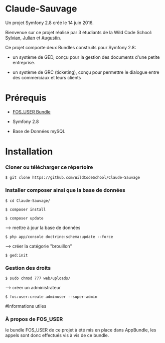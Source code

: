 Claude-Sauvage
==============

Un projet Symfony 2.8 créé le 14 juin 2016.

Bienvenue sur ce projet réalisé par 3 étudiants de la Wild Code School: [Sylvian](https://github.com/PIARDSylvian), [Julian](https://github.com/Julianxiaoyu) et [Augustin](https://github.com/Gugusteh/).

Ce projet comporte deux Bundles construits pour Symfony 2.8:

- un système de GED, conçu pour la gestion des documents d'une petite entreprise.

- un système de GRC (ticketing), conçu pour permettre le dialogue entre des commerciaux et leurs clients


# Prérequis

-  [FOS_USER Bundle](https://github.com/FriendsOfSymfony/FOSUserBundle)

-  Symfony 2.8

-  Base de Données mySQL


# Installation



### Cloner ou télécharger ce répertoire


```
$ git clone https://github.com/WildCodeSchool/Claude-Sauvage
```


### Installer composer ainsi que la base de données


```
$ cd Claude-Sauvage/

$ composer install

$ composer update
```

--> mettre à jour la base de données

```
$ php app/console doctrine:schema:update --force
```

--> créer la catégorie "brouillon"

```
$ ged:init
```

### Gestion des droits


```
$ sudo chmod 777 web/uploads/
```

--> créer un administrateur

```
$ fos:user:create adminuser --super-admin
```

#Informations utiles

### À propos de FOS_USER

le bundle FOS_USER de ce projet à été mis en place dans AppBundle, les appels sont donc effectués vis à vis de ce bundle.

